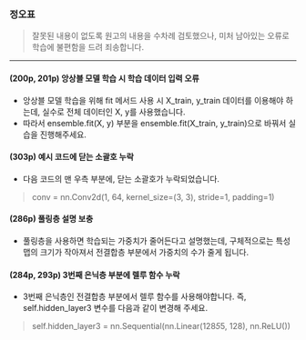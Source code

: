 ### 정오표
> 잘못된 내용이 없도록 원고의 내용을 수차례 검토했으나, 미처 남아있는 오류로 학습에 불편함을 드려 죄송합니다.
<hr>

#### (200p, 201p) 앙상블 모델 학습 시 학습 데이터 입력 오류
- 앙상블 모델 학습을 위해 fit 메서드 사용 시 X_train, y_train 데이터를 이용해야 하는데, 실수로 전체 데이터인 X, y를 사용했습니다.
- 따라서 ensemble.fit(X, y) 부분을 ensemble.fit(X_train, y_train)으로 바꿔서 실습을 진행해주세요.

#### (303p) 예시 코드에 닫는 소괄호 누락
- 다음 코드의 맨 우측 부분에, 닫는 소괄호가 누락되었습니다.
> conv = nn.Conv2d(1, 64, kernel_size=(3, 3), stride=1, padding=1)

#### (286p) 풀링층 설명 보충
- 풀링층을 사용하면 학습되는 가중치가 줄어든다고 설명했는데, 구체적으로는 특성 맵의 크기가 작아져서 전결합층 부분에서 가중치의 수가 줄게 됩니다.

#### (284p, 293p) 3번째 은닉층 부분에 렐루 함수 누락
- 3번째 은닉층인 전결합층 부분에서 렐루 함수를 사용해야합니다. 즉, self.hidden_layer3 변수를 다음과 같이 변경해 주세요.
> self.hidden_layer3 = nn.Sequential(nn.Linear(128*5*5, 128), nn.ReLU())